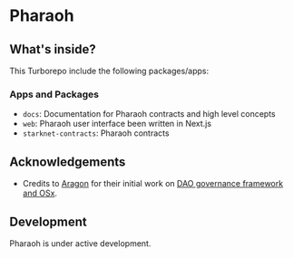 # Pharaoh

## What's inside?

This Turborepo include the following packages/apps:

### Apps and Packages

- `docs`: Documentation for Pharaoh contracts and high level concepts
- `web`: Pharaoh user interface been written in Next.js
- `starknet-contracts`: Pharaoh contracts

## Acknowledgements

- Credits to [Aragon](https://github.com/aragon) for their initial work on [DAO governance framework and OSx](https://github.com/aragon/osx).

## Development

Pharaoh is under active development.
